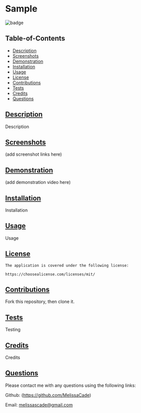 
  # Sample

  ![badge](https://img.shields.io/badge/License-${data.license}-blue.svg)

  ## Table-of-Contents

  * [Description](#description)
  * [Screenshots](#screenshots)
  * [Demonstration](#demonstration)
  * [Installation](#installation)
  * [Usage](#usage)
  * [License](#License)
  * [Contributions](#contributions)
  * [Tests](#tests)
  * [Credits](#credits)
  * [Questions](#questions)
  
  ## [Description](#table-of-contents)

  Description

  ## [Screenshots](#table-of-contents)

  (add screenshot links here)

  ## [Demonstration](#table-of-contents)
  
  (add demonstration video here)

  ## [Installation](#table-of-contents)

  Installation

  ## [Usage](#table-of-contents)

  Usage

  ## [License](#table-of-contents)
        
    The application is covered under the following license:
        
    https://choosealicense.com/licenses/mit/

  ## [Contributions](#table-of-contents)

  Fork this repository, then clone it.

  ## [Tests](#table-of-contents)

  Testing

  ## [Credits](#table-of-contents)

  Credits

  ## [Questions](#table-of-contents)

  Please contact me with any questions using the following links:

  Github: (https://github.com/MelissaCade)

  Email: melissascade@gmail.com
